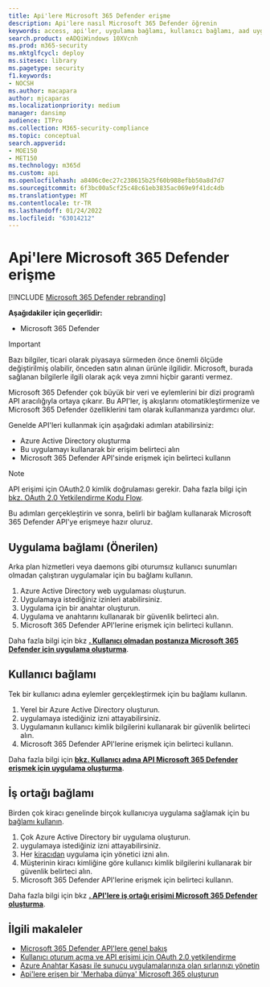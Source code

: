 ```yaml
---
title: Api'lere Microsoft 365 Defender erişme
description: Api'lere nasıl Microsoft 365 Defender öğrenin
keywords: access, api'ler, uygulama bağlamı, kullanıcı bağlamı, aad uygulaması, erişim belirteci
search.product: eADQiWindows 10XVcnh
ms.prod: m365-security
ms.mktglfcycl: deploy
ms.sitesec: library
ms.pagetype: security
f1.keywords:
- NOCSH
ms.author: macapara
author: mjcaparas
ms.localizationpriority: medium
manager: dansimp
audience: ITPro
ms.collection: M365-security-compliance
ms.topic: conceptual
search.appverid:
- MOE150
- MET150
ms.technology: m365d
ms.custom: api
ms.openlocfilehash: a8406c0ec27c238615b25f60b988efbb50a8d7d7
ms.sourcegitcommit: 6f3bc00a5cf25c48c61eb3835ac069e9f41dc4db
ms.translationtype: MT
ms.contentlocale: tr-TR
ms.lasthandoff: 01/24/2022
ms.locfileid: "63014212"
---
```

# <a name="access-the-microsoft-365-defender-apis"></a>Api'lere Microsoft 365 Defender erişme

[!INCLUDE [Microsoft 365 Defender rebranding](../includes/microsoft-defender.md)]

**Aşağıdakiler için geçerlidir:**

- Microsoft 365 Defender

> [!IMPORTANT]
> Bazı bilgiler, ticari olarak piyasaya sürmeden önce önemli ölçüde değiştirilmiş olabilir, önceden satın alınan ürünle ilgilidir. Microsoft, burada sağlanan bilgilerle ilgili olarak açık veya zımni hiçbir garanti vermez.

Microsoft 365 Defender çok büyük bir veri ve eylemlerini bir dizi programlı API aracılığıyla ortaya çıkarır. Bu API'ler, iş akışlarını otomatikleştirmenize ve Microsoft 365 Defender özelliklerini tam olarak kullanmanıza yardımcı olur.

Genelde API'leri kullanmak için aşağıdaki adımları atabilirsiniz:

- Azure Active Directory oluşturma
- Bu uygulamayı kullanarak bir erişim belirteci alın
- Microsoft 365 Defender API'sinde erişmek için belirteci kullanın

> [!NOTE]
> API erişimi için OAuth2.0 kimlik doğrulaması gerekir. Daha fazla bilgi için [bkz. OAuth 2.0 Yetkilendirme Kodu Flow](/azure/active-directory/develop/active-directory-v2-protocols-oauth-code).

Bu adımları gerçekleştirin ve sonra, belirli bir bağlam kullanarak Microsoft 365 Defender API'ye erişmeye hazır oluruz.

## <a name="application-context-recommended"></a>Uygulama bağlamı (Önerilen)

Arka plan hizmetleri veya daemons gibi oturumsız kullanıcı sunumları olmadan çalıştıran uygulamalar için bu bağlamı kullanın.

1. Azure Active Directory web uygulaması oluşturun.
2. Uygulamaya istediğiniz izinleri atabilirsiniz.
3. Uygulama için bir anahtar oluşturun.
4. Uygulama ve anahtarını kullanarak bir güvenlik belirteci alın.
5. Microsoft 365 Defender API'lerine erişmek için belirteci kullanın.

Daha fazla bilgi için bkz **[. Kullanıcı olmadan postanıza Microsoft 365 Defender için uygulama oluşturma](api-create-app-web.md)**.

## <a name="user-context"></a>Kullanıcı bağlamı

Tek bir kullanıcı adına eylemler gerçekleştirmek için bu bağlamı kullanın.

1. Yerel bir Azure Active Directory oluşturun.
2. uygulamaya istediğiniz izni attayabilirsiniz.
3. Uygulamanın kullanıcı kimlik bilgilerini kullanarak bir güvenlik belirteci alın.
4. Microsoft 365 Defender API'lerine erişmek için belirteci kullanın.

Daha fazla bilgi için **[bkz. Kullanıcı adına API Microsoft 365 Defender erişmek için uygulama oluşturma](api-create-app-user-context.md)**.

## <a name="partner-context"></a>İş ortağı bağlamı

Birden çok kiracı genelinde birçok kullanıcıya uygulama sağlamak için bu [bağlamı kullanın](/azure/active-directory/develop/single-and-multi-tenant-apps).

1. Çok Azure Active Directory bir uygulama oluşturun.
2. uygulamaya istediğiniz izni attayabilirsiniz.
3. Her [kiracıdan](/azure/active-directory/develop/v2-permissions-and-consent#requesting-consent-for-an-entire-tenant) uygulama için yönetici izni alın.
4. Müşterinin kiracı kimliğine göre kullanıcı kimlik bilgilerini kullanarak bir güvenlik belirteci alın.
5. Microsoft 365 Defender API'lerine erişmek için belirteci kullanın.

Daha fazla bilgi için bkz **[. API'lere iş ortağı erişimi Microsoft 365 Defender oluşturma](api-partner-access.md)**.

## <a name="related-articles"></a>İlgili makaleler

- [Microsoft 365 Defender API'lere genel bakış](api-overview.md)
- [Kullanıcı oturum açma ve API erişimi için OAuth 2.0 yetkilendirme](/azure/active-directory/develop/active-directory-v2-protocols-oauth-code)
- [Azure Anahtar Kasası ile sunucu uygulamalarınıza olan sırlarınızı yönetin](/learn/modules/manage-secrets-with-azure-key-vault/)
- [Api'lere erişen bir 'Merhaba dünya' Microsoft 365 oluşturun](api-hello-world.md)
